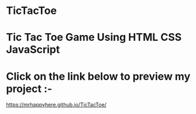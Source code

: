 # TicTacToe
# Tic Tac Toe Game Using HTML CSS JavaScript

# Click on the link below to preview my project :- 
https://mrhappyhere.github.io/TicTacToe/
